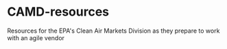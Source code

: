 # CAMD-resources
Resources for the EPA's Clean Air Markets Division as they prepare to work with an agile vendor
